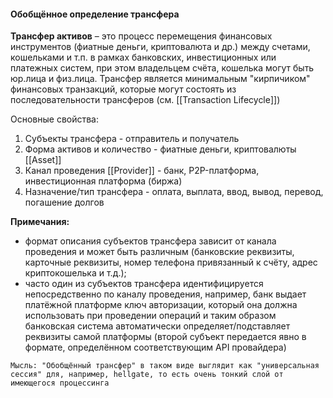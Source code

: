 #### Обобщённое определение трансфера

**Трансфер активов** – это процесс перемещения финансовых инструментов (фиатные деньги, криптовалюта и др.) между счетами, кошельками и т.п. в рамках банковских, инвестиционных или платежных систем, при этом владельцем счёта, кошелька могут быть юр.лица и физ.лица. Трансфер является минимальным "кирпичиком" финансовых транзакций, которые могут состоять из последовательности трансферов (см. [[Transaction Lifecycle]])

Основные свойства:
1. Субъекты трансфера - отправитель и получатель
2. Форма активов и количество - фиатные деньги, криптовалюты [[Asset]]
3. Канал проведения [[Provider]] - банк, P2P-платформа, инвестиционная платформа (биржа)
4. Назначение/тип трансфера - оплата, выплата, ввод, вывод, перевод, погашение долгов 

**Примечания:**
- формат описания субъектов трансфера зависит от канала проведения и может быть различным (банковские реквизиты, карточные реквизиты, номер телефона привязанный к счёту, адрес криптокошелька и т.д.);
- часто один из субъектов трансфера идентифицируется непосредственно по каналу проведения, например, банк выдает платёжной платформе ключ авторизации, который она должна использовать при проведении операций и таким образом банковская система автоматически определяет/подставляет реквизиты самой платформы (второй субъект передается явно в формате, определённом соответствующим API провайдера)

`Мысль: "Обобщённый трансфер" в таком виде выглядит как "универсальная сессия" для, например, hellgate, то есть очень тонкий слой от имеющегося процессинга`